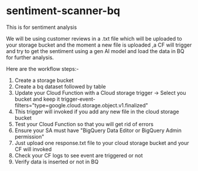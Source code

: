 # sentiment-scanner-bq
This is for sentiment analysis

We will be using customer reviews in a .txt file which will be uploaded to your storage bucket and the moment a new file is uploaded ,a CF will trigger and try to get the sentiment using a gen AI model and load the data in BQ for further analysis.

Here are the workflow steps:-
1) Create a storage bucket
2) Create a bq dataset followed by table
3) Update your Cloud Function with a Cloud storage trigger -> Select you bucket and keep it trigger-event-filters="type=google.cloud.storage.object.v1.finalized"
4) This trigger will invoked if you add any new file in the cloud storage bucket
5) Test your Cloud Function so that you will get rid of errors
6) Ensure your SA must have "BigQuery Data Editor or BigQuery Admin permission"
7) Just upload one response.txt file to your cloud storage bucket and your CF will invoked
8) Check your CF logs to see event are triggered or not
9) Verify data is inserted or not in BQ
   
